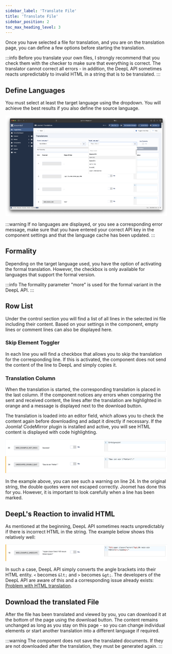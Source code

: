 ```yaml
---
sidebar_label: 'Translate File'
title: 'Translate File'
sidebar_position: 2
toc_max_heading_level: 3
---
```


Once you have selected a file for translation, and you are on the translation page, you can define a few options before
starting the translation.

:::info
Before you translate your own files, I strongly recommend that you check them with the checker to make sure that
everything is correct. The translator cannot correct all errors - in addition, the DeepL API sometimes reacts
unpredictably to invalid HTML in a string that is to be translated.
:::

## Define Languages

You must select at least the target language using the dropdown. You will achieve the best results if you also define
the
source language.

![Translator select Target Language](./_assets/translator_target_lang.png)

:::warning
If no languages are displayed, or you see a corresponding error message, make sure that you have entered your correct
API key in the component settings and that the language cache has been updated.
:::

## Formality

Depending on the target language used, you have the option of activating the formal translation. However, the checkbox
is only available for languages that support the formal version.

:::info
The formality parameter "more" is used for the formal variant in the DeepL API.
:::

## Row List

Under the control section you will find a list of all lines in the selected ini file including their content.
Based on your settings in the component, empty lines or comment lines can also be displayed here.

### Skip Element Toggler

In each line you will find a checkbox that allows you to skip the translation for the corresponding line.
If this is activated, the component does not send the content of the line to DeepL and simply copies it.

### Translation Column

When the translation is started, the corresponding translation is placed in the last column. If the component notices
any errors when comparing the sent and received content, the lines after the translation are highlighted in orange and
a message is displayed next to the download button.

The translation is loaded into an editor field, which allows you to check the content again before downloading
and adapt it directly if necessary. If the Joomla! CodeMirror plugin is installed and active, you will see HTML
content is displayed with code highlighting.

![Warning](./_assets/translation_warn.png)

In the example above, you can see such a warning on line 24. In the original string, the double quotes were not escaped
correctly. Joomet has done this for you. However, it is important to look carefully when a line has been marked.

## DeepL's Reaction to invalid HTML

As mentioned at the beginning, DeepL API sometimes reacts unpredictably if there is incorrect HTML in the string.
The example below shows this relatively well:

![Error in Translation](./_assets/translation_error.png)

In such a case, DeepL API simply converts the angle brackets into their HTML entity. `<` becomes `&lt;` and `>`
becomes `&gt;`. The developers of the DeepL API are aware of this and a corresponding issue already exists:
[Problem with HTML translation](https://github.com/DeepLcom/deepl-php/issues/48).

## Download the translated File

After the file has been translated and viewed by you, you can download it at the bottom of the page using the download
button. The content remains unchanged as long as you stay on this page - so you can change individual elements or start
another translation into a different language if required.

:::warning
The component does not save the translated documents. If they are not downloaded after the translation, they must be
generated again.
:::
